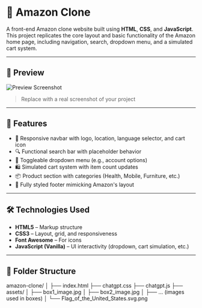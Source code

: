 # 🛒 Amazon Clone

A front-end Amazon clone website built using **HTML**, **CSS**, and **JavaScript**. This project replicates the core layout and basic functionality of the Amazon home page, including navigation, search, dropdown menu, and a simulated cart system.

---

## 📸 Preview

![Preview Screenshot](screenshot.png)  
> Replace with a real screenshot of your project

---

## 🚀 Features

- 🧭 Responsive navbar with logo, location, language selector, and cart icon  
- 🔍 Functional search bar with placeholder behavior  
- 📂 Toggleable dropdown menu (e.g., account options)  
- 🛍️ Simulated cart system with item count updates  
- 📦 Product section with categories (Health, Mobile, Furniture, etc.)  
- 📄 Fully styled footer mimicking Amazon's layout  

---

## 🛠️ Technologies Used

- **HTML5** – Markup structure  
- **CSS3** – Layout, grid, and responsiveness  
- **Font Awesome** – For icons  
- **JavaScript (Vanilla)** – UI interactivity (dropdown, cart simulation, etc.)

---

## 📁 Folder Structure
amazon-clone/
│
├── index.html
├── chatgpt.css
├── chatgpt.js
├── assets/
│ ├── box1_image.jpg
│ ├── box2_image.jpg
│ ├── ... (images used in boxes)
│ └── Flag_of_the_United_States.svg.png
